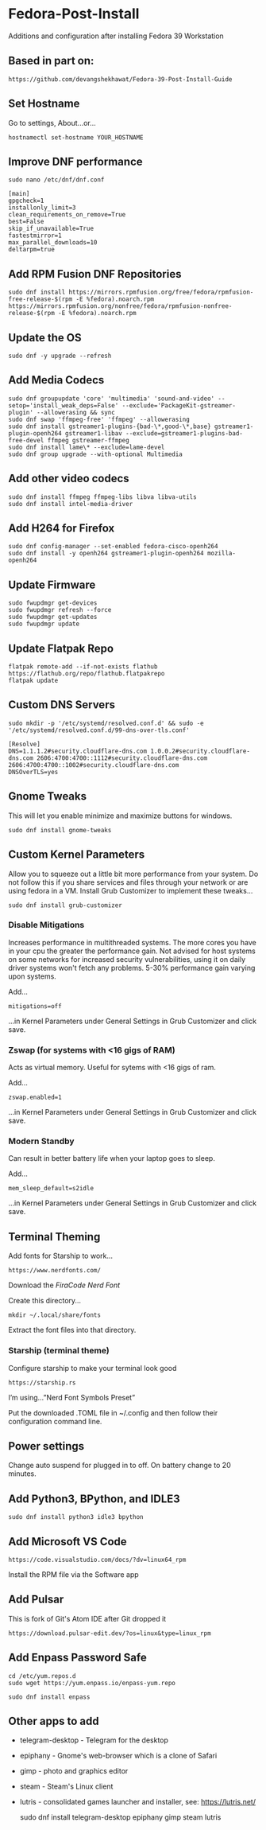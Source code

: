 # Fedora-Post-Install 

Additions and configuration after installing Fedora 39 Workstation

## Based in part on:

	https://github.com/devangshekhawat/Fedora-39-Post-Install-Guide

## Set Hostname

Go to settings, About...or...

	hostnamectl set-hostname YOUR_HOSTNAME

## Improve DNF performance

	sudo nano /etc/dnf/dnf.conf

	[main]
	gpgcheck=1
	installonly_limit=3
	clean_requirements_on_remove=True
	best=False
	skip_if_unavailable=True
	fastestmirror=1
	max_parallel_downloads=10
	deltarpm=true


## Add RPM Fusion DNF Repositories

	sudo dnf install https://mirrors.rpmfusion.org/free/fedora/rpmfusion-free-release-$(rpm -E %fedora).noarch.rpm https://mirrors.rpmfusion.org/nonfree/fedora/rpmfusion-nonfree-release-$(rpm -E %fedora).noarch.rpm

## Update the OS

	sudo dnf -y upgrade --refresh

## Add Media Codecs

	sudo dnf groupupdate 'core' 'multimedia' 'sound-and-video' --setop='install_weak_deps=False' --exclude='PackageKit-gstreamer-plugin' --allowerasing && sync
	sudo dnf swap 'ffmpeg-free' 'ffmpeg' --allowerasing
	sudo dnf install gstreamer1-plugins-{bad-\*,good-\*,base} gstreamer1-plugin-openh264 gstreamer1-libav --exclude=gstreamer1-plugins-bad-free-devel ffmpeg gstreamer-ffmpeg
	sudo dnf install lame\* --exclude=lame-devel
	sudo dnf group upgrade --with-optional Multimedia

## Add other video codecs

	sudo dnf install ffmpeg ffmpeg-libs libva libva-utils
	sudo dnf install intel-media-driver

## Add H264 for Firefox

	sudo dnf config-manager --set-enabled fedora-cisco-openh264
	sudo dnf install -y openh264 gstreamer1-plugin-openh264 mozilla-openh264

## Update Firmware

	sudo fwupdmgr get-devices
	sudo fwupdmgr refresh --force
	sudo fwupdmgr get-updates
	sudo fwupdmgr update

## Update Flatpak Repo

	flatpak remote-add --if-not-exists flathub https://flathub.org/repo/flathub.flatpakrepo
	flatpak update

## Custom DNS Servers
	
	sudo mkdir -p '/etc/systemd/resolved.conf.d' && sudo -e '/etc/systemd/resolved.conf.d/99-dns-over-tls.conf'
	
	[Resolve]
	DNS=1.1.1.2#security.cloudflare-dns.com 1.0.0.2#security.cloudflare-dns.com 2606:4700:4700::1112#security.cloudflare-dns.com 2606:4700:4700::1002#security.cloudflare-dns.com
	DNSOverTLS=yes

## Gnome Tweaks

This will let you enable minimize and maximize buttons for windows.

	sudo dnf install gnome-tweaks

## Custom Kernel Parameters

Allow you to squeeze out a little bit more performance from your system. Do not follow this if you share services and files through your network or are using fedora in a VM.
Install Grub Customizer to implement these tweaks...

	sudo dnf install grub-customizer

### Disable Mitigations

Increases performance in multithreaded systems. The more cores you have in your cpu the greater the performance gain. Not advised for host systems on some networks for increased security vulnerabilities, using it on daily driver systems won't fetch any problems. 5-30% performance gain varying upon systems.

Add...

	mitigations=off 
 
 ...in Kernel Parameters under General Settings in Grub Customizer and click save.


### Zswap (for systems with <16 gigs of RAM)

Acts as virtual memory. Useful for sytems with <16 gigs of ram.
	
 Add...
 
 	zswap.enabled=1 
  
  ...in Kernel Parameters under General Settings in Grub Customizer and click save.


### Modern Standby

Can result in better battery life when your laptop goes to sleep.	

Add... 

	mem_sleep_default=s2idle 
 
 ...in Kernel Parameters under General Settings in Grub Customizer and click save.

## Terminal Theming

Add fonts for Starship to work...

	https://www.nerdfonts.com/

Download the _FiraCode Nerd Font_

Create this directory...

	mkdir ~/.local/share/fonts 

Extract the font files into that directory.

### Starship (terminal theme)

Configure starship to make your terminal look good

	https://starship.rs

I’m using…”Nerd Font Symbols Preset”

Put the downloaded .TOML file in ~/.config and then follow their configuration command line.


## Power settings

Change auto suspend for plugged in to off.  On battery change to 20 minutes.

## Add Python3, BPython, and IDLE3

	sudo dnf install python3 idle3 bpython

## Add Microsoft VS Code

 	https://code.visualstudio.com/docs/?dv=linux64_rpm

Install the RPM file via the Software app

## Add Pulsar 

This is fork of Git's Atom IDE after Git dropped it

	https://download.pulsar-edit.dev/?os=linux&type=linux_rpm

## Add Enpass Password Safe

	cd /etc/yum.repos.d
	sudo wget https://yum.enpass.io/enpass-yum.repo

	sudo dnf install enpass
 
## Other apps to add

* telegram-desktop - Telegram for the desktop
* epiphany - Gnome's web-browser which is a clone of Safari
* gimp - photo and graphics editor
* steam - Steam's Linux client
* lutris - consolidated games launcher and installer, see:  https://lutris.net/

	sudo dnf install telegram-desktop epiphany gimp steam lutris
 	

